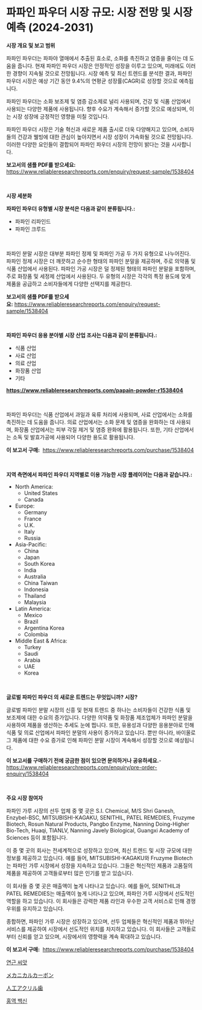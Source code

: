 <p><h1>파파인 파우더 시장 규모: 시장 전망 및 시장 예측 (2024-2031)</h1></p><p><strong>시장 개요 및 보고 범위</strong></p>
<p><p>파파인 파우더는 파파야 열매에서 추출된 효소로, 소화를 촉진하고 염증을 줄이는 데 도움을 줍니다. 현재 파파인 파우더 시장은 안정적인 성장을 이루고 있으며, 미래에도 이러한 경향이 지속될 것으로 전망됩니다. 시장 예측 및 최신 트렌드를 분석한 결과, 파파인 파우더 시장은 예상 기간 동안 9.4%의 연평균 성장률(CAGR)로 성장할 것으로 예측됩니다.</p><p>파파인 파우더는 소화 보조제 및 염증 감소제로 널리 사용되며, 건강 및 식품 산업에서 사용되는 다양한 제품에 사용됩니다. 향후 수요가 계속해서 증가할 것으로 예상되며, 이는 시장 성장에 긍정적인 영향을 미칠 것입니다.</p><p>파파인 파우더 시장은 기술 혁신과 새로운 제품 출시로 더욱 다양해지고 있으며, 소비자들의 건강과 웰빙에 대한 관심이 높아지면서 시장 성장이 가속화될 것으로 전망됩니다. 이러한 다양한 요인들이 결합되어 파파인 파우더 시장의 전망이 밝다는 것을 시사합니다.</p></p>
<p><strong>보고서의 샘플 PDF를 받으세요:</strong> <a href="https://www.reliableresearchreports.com/enquiry/request-sample/1538404">https://www.reliableresearchreports.com/enquiry/request-sample/1538404</a></p>
<p>&nbsp;</p>
<p><strong>시장 세분화</strong></p>
<p><strong>파파인 파우더 유형별 시장 분석은 다음과 같이 분류됩니다.:</strong></p>
<p><ul><li>파파인 리파인드</li><li>파파인 크루드</li></ul></p>
<p>&nbsp;</p>
<p><p>파파인 분말 시장은 대부분 파파인 정제 및 파파인 가공 두 가지 유형으로 나누어진다. 파파인 정제 시장은 더 깨끗하고 순수한 형태의 파파인 분말을 제공하며, 주로 의약품 및 식품 산업에서 사용된다. 파파인 가공 시장은 덜 정제된 형태의 파파인 분말을 포함하며, 주로 화장품 및 세정제 산업에서 사용된다. 두 유형의 시장은 각각의 특정 용도에 맞게 제품을 공급하고 소비자들에게 다양한 선택지를 제공한다.</p></p>
<p><strong>보고서의 샘플 PDF를 받으세요:</strong>&nbsp;<a href="https://www.reliableresearchreports.com/enquiry/request-sample/1538404">https://www.reliableresearchreports.com/enquiry/request-sample/1538404</a></p>
<p>&nbsp;</p>
<p><strong> 파파인 파우더 응용 분야별 시장 산업 조사는 다음과 같이 분류됩니다.:</strong></p>
<p><ul><li>식품 산업</li><li>사료 산업</li><li>의료 산업</li><li>화장품 산업</li><li>기타</li></ul></p>
<p><strong><a href="https://www.reliableresearchreports.com/papain-powder-r1538404">https://www.reliableresearchreports.com/papain-powder-r1538404</a></strong></p>
<p>&nbsp;</p>
<p><p>파파인 파우더는 식품 산업에서 과일과 육류 처리에 사용되며, 사료 산업에서는 소화를 촉진하는 데 도움을 줍니다. 의료 산업에서는 소화 문제 및 염증을 완화하는 데 사용되며, 화장품 산업에서는 피부 각질 제거 및 염증 완화에 활용됩니다. 또한, 기타 산업에서는 소독 및 발효가공에 사용되어 다양한 용도로 활용됩니다.</p></p>
<p><strong>이 보고서 구매:</strong>&nbsp; <a href="https://www.reliableresearchreports.com/purchase/1538404">https://www.reliableresearchreports.com/purchase/1538404</a></p>
<p>&nbsp;</p>
<p><strong>지역 측면에서 파파인 파우더 지역별로 이용 가능한 시장 플레이어는 다음과 같습니다.:</strong></p>
<p><ul>
    <li>
        North America:
        <ul>
            <li>United States</li>
            <li>Canada</li>
        </ul>
    </li>
    <li>
        Europe:
        <ul>
            <li>Germany</li>
            <li>France</li>
            <li>U.K.</li>
            <li>Italy</li>
            <li>Russia</li>
        </ul>
    </li>
    <li>
        Asia-Pacific:
        <ul>
            <li>China</li>
            <li>Japan</li>
            <li>South Korea</li>
            <li>India</li>
            <li>Australia</li>
            <li>China Taiwan</li>
            <li>Indonesia</li>
            <li>Thailand</li>
            <li>Malaysia</li>
        </ul>
    </li>
    <li>
        Latin America:
        <ul>
            <li>Mexico</li>
            <li>Brazil</li>
            <li>Argentina Korea</li>
            <li>Colombia</li>
        </ul>
    </li>
    <li>
        Middle East & Africa:
        <ul>
            <li>Turkey</li>
            <li>Saudi</li>
            <li>Arabia</li>
            <li>UAE</li>
            <li>Korea</li>
        </ul>
    </li>
    </ul></p>
<p>&nbsp;</p>
<p><strong>글로벌 파파인 파우더 의 새로운 트렌드는 무엇입니까? 시장?</strong></p>
<p><p>글로벌 파파인 분말 시장의 신흥 및 현재 트렌드 중 하나는 소비자들이 건강한 식품 및 보조제에 대한 수요의 증가입니다. 다양한 의약품 및 화장품 제조업체가 파파인 분말을 사용하여 제품을 생산하는 추세도 눈에 띕니다. 또한, 유용성과 다양한 응용분야로 인해 식품 및 의료 산업에서 파파인 분말의 사용이 증가하고 있습니다. 뿐만 아니라, 바이올로그 제품에 대한 수요 증가로 인해 파파인 분말 시장이 계속해서 성장할 것으로 예상됩니다.</p></p>
<p><strong>이 보고서를 구매하기 전에 궁금한 점이 있으면 문의하거나 공유하세요.</strong>- <a href="https://www.reliableresearchreports.com/enquiry/pre-order-enquiry/1538404">https://www.reliableresearchreports.com/enquiry/pre-order-enquiry/1538404</a></p>
<p>&nbsp;</p>
<p><strong>주요 시장 참여자</strong></p>
<p><p>파파인 가루 시장의 선두 업체 중 몇 곳은 S.I. Chemical, M/S Shri Ganesh, Enzybel-BSC, MITSUBISHI-KAGAKU, SENITHIL, PATEL REMEDIES, Fruzyme Biotech, Rosun Natural Products, Pangbo Enzyme, Nanning Doing-Higher Bio-Tech, Huaqi, TIANLV, Nanning Javely Biological, Guangxi Academy of Sciences 등이 포함됩니다. </p><p>이 중 몇 곳의 회사는 전세계적으로 성장하고 있으며, 최신 트렌드 및 시장 규모에 대한 정보를 제공하고 있습니다. 예를 들어, MITSUBISHI-KAGAKU와 Fruzyme Biotech는 파파인 가루 시장에서 성장을 지속하고 있습니다. 그들은 혁신적인 제품과 고품질의 제품을 제공하여 고객들로부터 많은 인기를 받고 있습니다.</p><p>이 회사들 중 몇 곳은 매출액이 높게 나타나고 있습니다. 예를 들어, SENITHIL과 PATEL REMEDIES는 매출액이 높게 나타나고 있으며, 파파인 가루 시장에서 선도적인 역할을 하고 있습니다. 이 회사들은 강력한 제품 라인과 우수한 고객 서비스로 인해 경쟁 우위를 유지하고 있습니다.</p><p>종합하면, 파파인 가루 시장은 성장하고 있으며, 선두 업체들은 혁신적인 제품과 뛰어난 서비스를 제공하여 시장에서 선도적인 위치를 차지하고 있습니다. 이 회사들은 고객들로부터 신뢰를 얻고 있으며, 시장에서의 영향력을 계속 확대하고 있습니다.</p></p>
<p><strong>이 보고서 구매:</strong>&nbsp;&nbsp;<a href="https://www.reliableresearchreports.com/purchase/1538404">https://www.reliableresearchreports.com/purchase/1538404</a></p>
<p><p><a href="https://medium.com/@juddmetz/%EC%97%B0%EA%B7%BC%EC%94%A8-%EC%8B%9C%EC%9E%A5-%EA%B2%BD%EC%9F%81-%EB%B6%84%EC%84%9D-%EC%8B%9C%EC%9E%A5-%EB%8F%99%ED%96%A5-%EB%B0%8F-2031%EB%85%84%EA%B9%8C%EC%A7%80-%EC%98%88%EC%B8%A1-ef93d371c2e5">연근 씨앗</a></p><p><a href="https://medium.com/@ebbkautzer/%E6%A9%9F%E6%A2%B0%E7%82%AD%E5%B8%82%E5%A0%B4%E3%81%AF-%E5%B8%82%E5%A0%B4%E3%82%B7%E3%82%A7%E3%82%A2-%E5%B8%82%E5%A0%B4%E3%83%88%E3%83%AC%E3%83%B3%E3%83%89-%E5%B8%82%E5%A0%B4%E6%88%90%E9%95%B7%E3%81%AB%E9%96%A2%E3%81%99%E3%82%8B%E6%83%85%E5%A0%B1%E3%82%92%E6%8F%90%E4%BE%9B%E3%81%97%E3%81%A6%E3%81%84%E3%81%BE%E3%81%99-bd30aa81e241">メカニカルカーボン</a></p><p><a href="https://medium.com/@carlieshields/%E4%BA%BA%E5%B7%A5%E3%82%A2%E3%82%AF%E3%83%AA%E3%83%AB%E6%AD%AF%E3%81%AE%E5%B8%82%E5%A0%B4%E5%8B%95%E5%90%91%E3%81%A8%E5%B8%82%E5%A0%B4%E5%88%86%E6%9E%90%E3%81%AF-2024%E5%B9%B4%E3%81%8B%E3%82%892031%E5%B9%B4%E3%81%BE%E3%81%A7%E3%81%AE%E4%BA%88%E6%B8%AC%E3%81%A7%E3%81%99-d6b56bd1d286">人工アクリル歯</a></p><p><a href="https://medium.com/@edenger98079sgb/%ED%99%8D%EC%97%AD-%EC%98%88%EB%B0%A9%EC%A3%BC%EC%82%AC-%EC%8B%9C%EC%9E%A5-%EC%8B%9C%EC%9E%A5%EC%A0%90%EC%9C%A0%EC%9C%A8-%EC%8B%9C%EC%9E%A5%EB%8F%99%ED%96%A5-%EB%B0%8F-%EB%AF%B8%EB%9E%98-%EC%84%B1%EC%9E%A5%EC%9D%84-%ED%83%90%EC%83%89%ED%95%98%EA%B8%B0-871b72a3bb68">홍역 백신</a></p></p>
